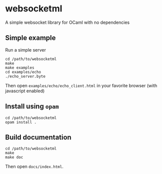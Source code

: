 # websocketml
A simple websocket library for OCaml with no dependencies

## Simple example

Run a simple server
```
cd /path/to/websocketml
make
make examples
cd examples/echo
./echo_server.byte
```

Then open `examples/echo/echo_client.html` in your favorite browser (with javascript enabled)

## Install using `opam`

```
cd /path/to/websocketml
opam install .
```

## Build documentation

```
cd /path/to/websocketml
make
make doc
```

Then open `docs/index.html`.
